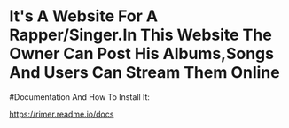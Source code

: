 # It's A Website For A Rapper/Singer.In This Website The Owner Can Post His Albums,Songs And Users Can Stream Them Online


#Documentation And How To Install It:




https://rimer.readme.io/docs
